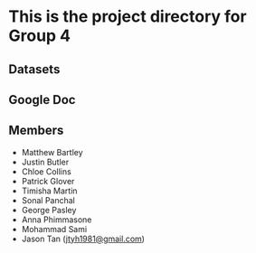 # This is the project directory for Group 4 

## Datasets

## Google Doc

## Members

- Matthew Bartley
- Justin Butler
- Chloe Collins
- Patrick Glover
- Timisha Martin
- Sonal Panchal
- George Pasley
- Anna Phimmasone
- Mohammad Sami
- Jason Tan (jtyh1981@gmail.com)



